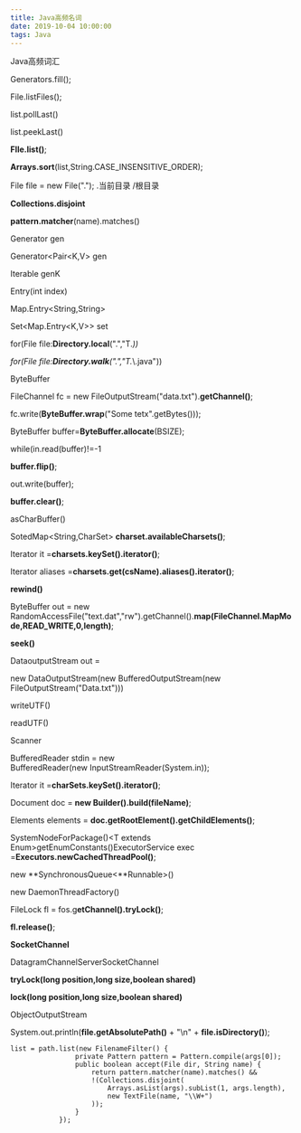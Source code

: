 ```yaml
---
title: Java高频名词
date: 2019-10-04 10:00:00
tags: Java
---
```


Java高频词汇





Generators.fill();

File.listFiles();

list.pollLast()

list.peekLast()

**FIle.list()**;

**Arrays.sort**(list,String.CASE_INSENSITIVE_ORDER);

File file = new File(".");   .当前目录    /根目录

**Collections.disjoint**

**pattern.matcher**(name).matches()

Generator<T> gen

Generator<Pair<K,V> gen

Iterable<K> genK

Entry(int index)

Map.Entry<String,String>

Set<Map.Entry<K,V>> set

for(File file:**Directory.local**(".","T.*))*

*for(File file:**Directory.walk**(".","T.*\\.java"))

ByteBuffer

FileChannel fc = new FileOutputStream("data.txt").**getChannel()**;

fc.write(**ByteBuffer.wrap**("Some tetx".getBytes()));

ByteBuffer buffer=**ByteBuffer.allocate**(BSIZE);

while(in.read(buffer)!=-1

**buffer.flip()**;

out.write(buffer);

**buffer.clear()**;

asCharBuffer()

SotedMap<String,CharSet> **charset.availableCharsets()**;

Iterator<String> it =**charsets.keySet().iterator()**;

Iterator aliases =**charsets.get(csName).aliases().iterator()**;

**rewind()**

ByteBuffer out = new RandomAccessFile("text.dat","rw").getChannel().**map(FileChannel.MapMode,READ_WRITE,0,length)**;

**seek()**

DataoutputStream out = 

new DataOutputStream(new BufferedOutputStream(new FileOutputStream("Data.txt")))

writeUTF()

readUTF()

Scanner

BufferedReader stdin = new BufferedReader(new InputStreamReader(System.in));

Iterator<String> it =**charSets.keySet().iterator()**;

Document doc = **new Builder().build(fileName)**;

Elements elements = **doc.getRootElement().getChildElements()**;

SystemNodeForPackage()<T extends Enum<T>>getEnumConstants()ExecutorService exec =**Executors.newCachedThreadPool()**;

new **SynchronousQueue<**Runnable>()

new DaemonThreadFactory()

FileLock fl = fos.g**etChannel().tryLock()**;

**fl.release()**;

**SocketChannel**

DatagramChannelServerSocketChannel

**tryLock(long position,long size,boolean shared)**

**lock(long position,long size,boolean shared)** 

ObjectOutputStream

System.out.println(**file.getAbsolutePath()** + "\n" + **file.isDirectory()**);





```
list = path.list(new FilenameFilter() {
				private Pattern pattern = Pattern.compile(args[0]);
				public boolean accept(File dir, String name) {
					return pattern.matcher(name).matches() &&
					!(Collections.disjoint(
						Arrays.asList(args).subList(1, args.length),
						new TextFile(name, "\\W+")
					));
				}
			});
```

